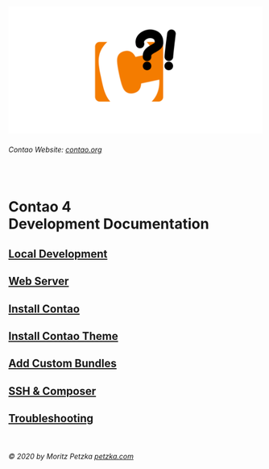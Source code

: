 ![GitHub Logo](./repo/img/logo.png)

###### Contao Website: [contao.org](https://contao.org)

<br>

# Contao 4 <br> Development Documentation

## [Local Development](./Docs/local_development/README.md)

## [Web Server](./Docs/server_settings/README.md)

## [Install Contao](./Docs/contao_installation/README.md)

## [Install Contao Theme](./Docs/theme_installation/README.md)

## [Add Custom Bundles](./Docs/bundle_installation/README.md)

## [SSH & Composer](./Docs/ssh_composer/README.md)

## [Troubleshooting](./Docs/troubleshooting/README.md)

<br>

######  © 2020 by Moritz Petzka [petzka.com](https://petzka.com) 
